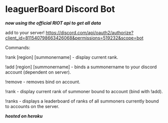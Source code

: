 # leaguerBoard Discord Bot

***now using the official RIOT api to get all data***

add to your server! https://discord.com/api/oauth2/authorize?client_id=811540798663426068&permissions=519232&scope=bot  

Commands:  

!rank [region] [summonername] - display current rank. 

!add [region] [summonername] - binds a summonername to your discord account (dependent on server). 

!remove - removes bind on account. 

!rank - display current rank of summoner bound to account (bind with !add). 

!ranks - displays a leaderboard of ranks of all summoners currently bound to accounts on the server.

***hosted on heroku***
